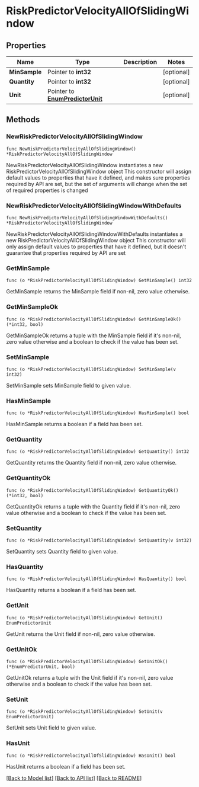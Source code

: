 # RiskPredictorVelocityAllOfSlidingWindow

## Properties

Name | Type | Description | Notes
------------ | ------------- | ------------- | -------------
**MinSample** | Pointer to **int32** |  | [optional] 
**Quantity** | Pointer to **int32** |  | [optional] 
**Unit** | Pointer to [**EnumPredictorUnit**](EnumPredictorUnit.md) |  | [optional] 

## Methods

### NewRiskPredictorVelocityAllOfSlidingWindow

`func NewRiskPredictorVelocityAllOfSlidingWindow() *RiskPredictorVelocityAllOfSlidingWindow`

NewRiskPredictorVelocityAllOfSlidingWindow instantiates a new RiskPredictorVelocityAllOfSlidingWindow object
This constructor will assign default values to properties that have it defined,
and makes sure properties required by API are set, but the set of arguments
will change when the set of required properties is changed

### NewRiskPredictorVelocityAllOfSlidingWindowWithDefaults

`func NewRiskPredictorVelocityAllOfSlidingWindowWithDefaults() *RiskPredictorVelocityAllOfSlidingWindow`

NewRiskPredictorVelocityAllOfSlidingWindowWithDefaults instantiates a new RiskPredictorVelocityAllOfSlidingWindow object
This constructor will only assign default values to properties that have it defined,
but it doesn't guarantee that properties required by API are set

### GetMinSample

`func (o *RiskPredictorVelocityAllOfSlidingWindow) GetMinSample() int32`

GetMinSample returns the MinSample field if non-nil, zero value otherwise.

### GetMinSampleOk

`func (o *RiskPredictorVelocityAllOfSlidingWindow) GetMinSampleOk() (*int32, bool)`

GetMinSampleOk returns a tuple with the MinSample field if it's non-nil, zero value otherwise
and a boolean to check if the value has been set.

### SetMinSample

`func (o *RiskPredictorVelocityAllOfSlidingWindow) SetMinSample(v int32)`

SetMinSample sets MinSample field to given value.

### HasMinSample

`func (o *RiskPredictorVelocityAllOfSlidingWindow) HasMinSample() bool`

HasMinSample returns a boolean if a field has been set.

### GetQuantity

`func (o *RiskPredictorVelocityAllOfSlidingWindow) GetQuantity() int32`

GetQuantity returns the Quantity field if non-nil, zero value otherwise.

### GetQuantityOk

`func (o *RiskPredictorVelocityAllOfSlidingWindow) GetQuantityOk() (*int32, bool)`

GetQuantityOk returns a tuple with the Quantity field if it's non-nil, zero value otherwise
and a boolean to check if the value has been set.

### SetQuantity

`func (o *RiskPredictorVelocityAllOfSlidingWindow) SetQuantity(v int32)`

SetQuantity sets Quantity field to given value.

### HasQuantity

`func (o *RiskPredictorVelocityAllOfSlidingWindow) HasQuantity() bool`

HasQuantity returns a boolean if a field has been set.

### GetUnit

`func (o *RiskPredictorVelocityAllOfSlidingWindow) GetUnit() EnumPredictorUnit`

GetUnit returns the Unit field if non-nil, zero value otherwise.

### GetUnitOk

`func (o *RiskPredictorVelocityAllOfSlidingWindow) GetUnitOk() (*EnumPredictorUnit, bool)`

GetUnitOk returns a tuple with the Unit field if it's non-nil, zero value otherwise
and a boolean to check if the value has been set.

### SetUnit

`func (o *RiskPredictorVelocityAllOfSlidingWindow) SetUnit(v EnumPredictorUnit)`

SetUnit sets Unit field to given value.

### HasUnit

`func (o *RiskPredictorVelocityAllOfSlidingWindow) HasUnit() bool`

HasUnit returns a boolean if a field has been set.


[[Back to Model list]](../README.md#documentation-for-models) [[Back to API list]](../README.md#documentation-for-api-endpoints) [[Back to README]](../README.md)


